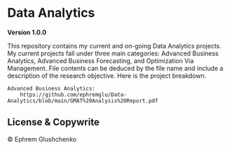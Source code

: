 # Data Analytics

**Version 1.0.0**

This repository contains my current and on-going Data Analytics projects. My current projects fall under three main categories: Advanced Business Analytics, Advanced Business Forecasting, and Optimization Via Management. File contents can be deduced by the file name and include a description of the research objective. Here is the project breakdown. 

	Advanced Business Analytics:
		https://github.com/ephremglu/Data-Analytics/blob/main/GMAT%20Analysis%20Report.pdf

## License & Copywrite

© Ephrem Glushchenko
